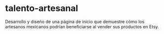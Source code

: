 # talento-artesanal
Desarrollo y diseño de una página de inicio que demuestre cómo los artesanos mexicanos podrían beneficiarse al vender sus productos en Etsy.
